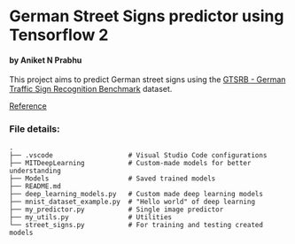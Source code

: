 # German Street Signs predictor using Tensorflow 2
#### by Aniket N Prabhu

This project aims to predict German street signs using the [GTSRB - German Traffic Sign Recognition Benchmark](https://www.kaggle.com/meowmeowmeowmeowmeow/gtsrb-german-traffic-sign) dataset.

[Reference](https://www.youtube.com/watch?v=cPmjQ9V6Hbk)

### File details:

    .
    ├── .vscode                   # Visual Studio Code configurations 
    ├── MITDeepLearning           # Custom-made models for better understanding
    ├── Models                    # Saved trained models
    ├── README.md                 
    ├── deep_learning_models.py   # Custom made deep learning models
    ├── mnist_dataset_example.py  # "Hello world" of deep learning
    ├── my_predictor.py           # Single image predictor
    ├── my_utils.py               # Utilities
    └── street_signs.py           # For training and testing created models
